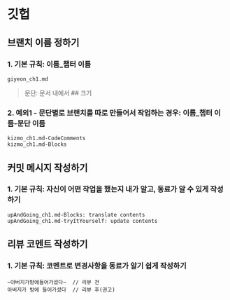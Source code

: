 # 깃헙

## 브랜치 이름 정하기

### 1. 기본 규칙: 이름_챕터 이름

``` text
giyeon_ch1.md
```

> 문단: 문서 내에서 ## 크기

### 2. 예외1 - 문단별로 브랜치를 따로 만들어서 작업하는 경우: 이름_챕터 이름-문단 이름

``` text
kizmo_ch1.md-CodeComments
kizmo_ch1.md-Blocks
```

## 커밋 메시지 작성하기

### 1. 기본 규칙: 자신이 어떤 작업을 했는지 내가 알고, 동료가 알 수 있게 작성하기

``` text
upAndGoing_ch1.md-Blocks: translate contents
upAndGoing_ch1.md-tryItYourself: update contents
```

## 리뷰 코멘트 작성하기

### 1. 기본 규칙: 코멘트로 변경사항을 동료가 알기 쉽게 작성하기

```text
~아버지가방에들어가셨다~  // 리뷰 전
아버지가 방에 들어가셨다  // 리뷰 후(권고)
```
